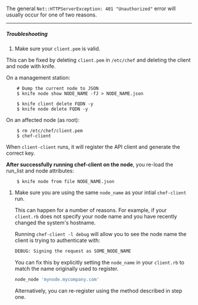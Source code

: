 The general `Net::HTTPServerException: 401 "Unauthorized"` error will usually occur for one of two reasons.

- - -

##### Troubleshooting

1. Make sure your `client.pem` is valid.

  This can be fixed by deleting `client.pem` in `/etc/chef` and deleting the client and node with knife.

  On a management station:

        # Dump the current node to JSON
        $ knife node show NODE_NAME -fJ > NODE_NAME.json

        $ knife client delete FQDN -y
        $ knife node delete FQDN -y

  On an affected node (as root):

        $ rm /etc/chef/client.pem
        $ chef-client

  When `client-client` runs, it will register the API client and generate the correct key.

  **After successfully running chef-client on the node**, you re-load the run_list and node attributes:

        $ knife node from file NODE_NAME.json

1. Make sure you are using the same `node_name` as your intial `chef-client` run.

    This can happen for a number of reasons. For example, if your `client.rb` does not specify your node name and you have recently changed the system's hostname.

    Running `chef-client -l debug` will allow you to see the node name the client is trying to authenticate with:

    ```bash
    DEBUG: Signing the request as SOME_NODE_NAME
    ```

    You can fix this by explicitly setting the `node_name` in your `client.rb` to match the name originally used to register.

    ```ruby
    node_node 'mynode.mycompany.com'
    ```

    Alternatively, you can re-register using the method described in step one.